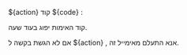 ${action} קוד ${code} :

קוד האימות יפוג בעוד שעה.

אם לא הגשת בקשה ל ${action} , אנא התעלם מאימייל זה.